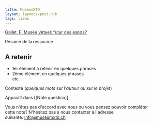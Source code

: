 ```yaml
---
title: MuseumXTD
layout: layouts/post.njk
tags: liens
---
```

[Gallet, F. Musée virtuel: futur des expos?](https://tendances.orange.fr/culture-pop/culture/article-musee-virtuel-futur-des-expos-CNT000000W3qaG.html)

Résumé de la ressource

## A retenir
- 1er élément à retenir en quelques phrases
- 2ème élément en quelques phrases  
etc. 
  
Contexte (*quelques mots sur l'auteur ou sur le projet*)


Apparaît dans [[Note question]]

Vous n'êtes pas d'accord avec nous ou vous pensez pouvoir compléter cette note? N'hésitez pas à nous contacter à l'adresse suivante: [info@museumxtd.ch](mailto:info@museumxtd.ch)
